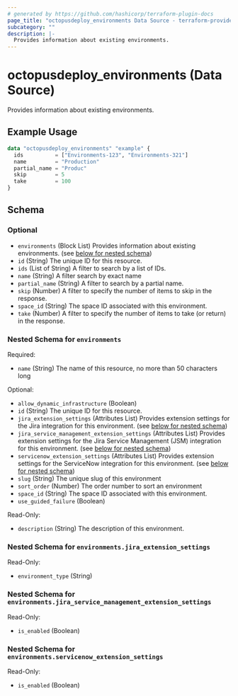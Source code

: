 ```yaml
---
# generated by https://github.com/hashicorp/terraform-plugin-docs
page_title: "octopusdeploy_environments Data Source - terraform-provider-octopusdeploy"
subcategory: ""
description: |-
  Provides information about existing environments.
---
```


# octopusdeploy_environments (Data Source)

Provides information about existing environments.

## Example Usage

```terraform
data "octopusdeploy_environments" "example" {
  ids          = ["Environments-123", "Environments-321"]
  name         = "Production"
  partial_name = "Produc"
  skip         = 5
  take         = 100
}
```

<!-- schema generated by tfplugindocs -->
## Schema

### Optional

- `environments` (Block List) Provides information about existing environments. (see [below for nested schema](#nestedblock--environments))
- `id` (String) The unique ID for this resource.
- `ids` (List of String) A filter to search by a list of IDs.
- `name` (String) A filter search by exact name
- `partial_name` (String) A filter to search by a partial name.
- `skip` (Number) A filter to specify the number of items to skip in the response.
- `space_id` (String) The space ID associated with this environment.
- `take` (Number) A filter to specify the number of items to take (or return) in the response.

<a id="nestedblock--environments"></a>
### Nested Schema for `environments`

Required:

- `name` (String) The name of this resource, no more than 50 characters long

Optional:

- `allow_dynamic_infrastructure` (Boolean)
- `id` (String) The unique ID for this resource.
- `jira_extension_settings` (Attributes List) Provides extension settings for the Jira integration for this environment. (see [below for nested schema](#nestedatt--environments--jira_extension_settings))
- `jira_service_management_extension_settings` (Attributes List) Provides extension settings for the Jira Service Management (JSM) integration for this environment. (see [below for nested schema](#nestedatt--environments--jira_service_management_extension_settings))
- `servicenow_extension_settings` (Attributes List) Provides extension settings for the ServiceNow integration for this environment. (see [below for nested schema](#nestedatt--environments--servicenow_extension_settings))
- `slug` (String) The unique slug of this environment
- `sort_order` (Number) The order number to sort an environment
- `space_id` (String) The space ID associated with this environment.
- `use_guided_failure` (Boolean)

Read-Only:

- `description` (String) The description of this environment.

<a id="nestedatt--environments--jira_extension_settings"></a>
### Nested Schema for `environments.jira_extension_settings`

Read-Only:

- `environment_type` (String)


<a id="nestedatt--environments--jira_service_management_extension_settings"></a>
### Nested Schema for `environments.jira_service_management_extension_settings`

Read-Only:

- `is_enabled` (Boolean)


<a id="nestedatt--environments--servicenow_extension_settings"></a>
### Nested Schema for `environments.servicenow_extension_settings`

Read-Only:

- `is_enabled` (Boolean)


